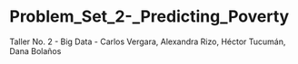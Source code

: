 # Problem_Set_2-_Predicting_Poverty
Taller No. 2 - Big Data - Carlos Vergara, Alexandra Rizo, Héctor Tucumán, Dana Bolaños
